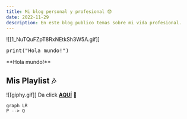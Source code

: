 ```yaml
---
title: Mi blog personal y profesional 😎
date: 2022-11-29
description: En este blog publico temas sobre mi vida profesional.
---
```


![[1_NuTQuFZpT8RxNEtkSh3W5A.gif]]

<pre>
print("Hola mundo!")
</pre>

<div className="text-green-500"> **Hola mundo!** </div>

## Mis Playlist 🎶

![[giphy.gif]]
Da click [**AQUÍ**](blog/playlist) 🥳

```mermaid 
graph LR
P --> Q 
```



<script src="https://giscus.app/client.js"
        data-repo="LaloRoe/LaloRoe"
        data-repo-id="R_kgDOKUhCTA"
        data-category="Announcements"
        data-category-id="DIC_kwDOKUhCTM4CZgUO"
        data-mapping="pathname"
        data-strict="0"
        data-reactions-enabled="1"
        data-emit-metadata="0"
        data-input-position="top"
        data-theme="cobalt"
        data-lang="es"
        crossorigin="anonymous"
        async>
</script>
